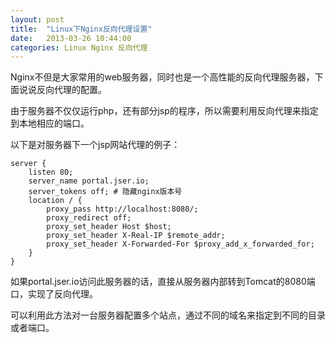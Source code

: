 ```yaml
---
layout: post
title:  "Linux下Nginx反向代理设置"
date:   2013-03-26 10:44:00
categories: Linux Nginx 反向代理
---
```

Nginx不但是大家常用的web服务器，同时也是一个高性能的反向代理服务器，下面说说反向代理的配置。

由于服务器不仅仅运行php，还有部分jsp的程序，所以需要利用反向代理来指定到本地相应的端口。

以下是对服务器下一个jsp网站代理的例子：

  
    server {  
        listen 80;
        server_name portal.jser.io;
        server_tokens off; # 隐藏nginx版本号
        location / {
            proxy_pass http://localhost:8080/;
            proxy_redirect off;
            proxy_set_header Host $host;
            proxy_set_header X-Real-IP $remote_addr;
            proxy_set_header X-Forwarded-For $proxy_add_x_forwarded_for;
        }
    }

如果portal.jser.io访问此服务器的话，直接从服务器内部转到Tomcat的8080端口，实现了反向代理。

可以利用此方法对一台服务器配置多个站点，通过不同的域名来指定到不同的目录或者端口。